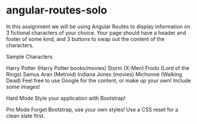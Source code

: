 # angular-routes-solo

In this assignment we will be using Angular Routes to display information on 3 fictional characters of your choice. Your page should have a header and footer of some kind, and 3 buttons to swap out the content of the characters.

Sample Characters

Harry Potter (Harry Potter books/movies)
Storm (X-Men)
Frodo (Lord of the Rings)
Samus Aran (Metroid)
Indiana Jones (movies)
Michonne (Walking Dead)
Feel free to use Google for the content, or make up your own! Include some images!

Hard Mode
Style your application with Bootstrap!

Pro Mode
Forget Bootstrap, use your own styles! Use a CSS reset for a clean slate first.
